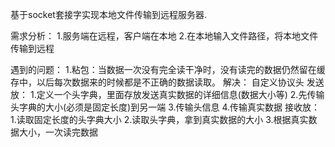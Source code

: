 基于socket套接字实现本地文件传输到远程服务器.

需求分析：
1.服务端在远程，客户端在本地
2.在本地输入文件路径，将本地文件传输到远程

遇到的问题：
1.粘包：当数据一次没有完全读干净时，没有读完的数据仍然留在缓存中，以后每次数据来的时候都是不正确的数据读取。
    解决：
        自定义协议头
        发送放：
            1.定义一个头字典，里面存放发送真实数据的详细信息(数据大小等)
            2.先传输头字典的大小(必须是固定长度)到另一端
            3.传输头信息
            4.传输真实数据
        接收放：
            1.读取固定长度的头字典大小
            2.读取头字典，拿到真实数据的大小
            3.根据真实数据大小，一次读完数据
